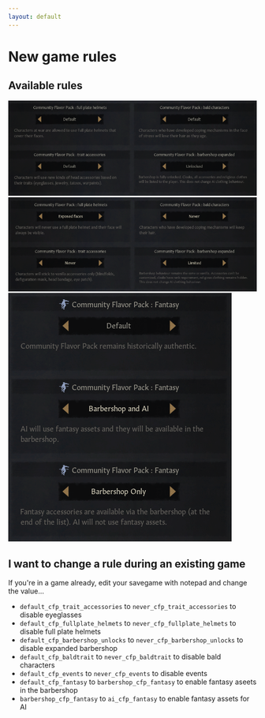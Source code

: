 ```yaml
---
layout: default
---
```


# New game rules

## Available rules
![](/assets/images/rules_on.png)
![](/assets/images/rules_off.png)
![](/assets/images/rule_fantasy.png)

## I want to change a rule during an existing game
If you're in a game already, edit your savegame with notepad and change the value...
* `default_cfp_trait_accessories` to `never_cfp_trait_accessories` to disable eyeglasses
* `default_cfp_fullplate_helmets` to `never_cfp_fullplate_helmets` to disable full plate helmets
* `default_cfp_barbershop_unlocks` to `never_cfp_barbershop_unlocks` to disable expanded barbershop
* `default_cfp_baldtrait` to `never_cfp_baldtrait` to disable bald characters
* `default_cfp_events` to `never_cfp_events` to disable events
* `default_cfp_fantasy` to `barbershop_cfp_fantasy` to enable fantasy aseets in the barbershop
* `barbershop_cfp_fantasy` to `ai_cfp_fantasy` to enable fantasy assets for AI

